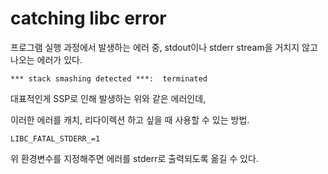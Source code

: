# catching libc error

프로그램 실행 과정에서 발생하는 에러 중, stdout이나 stderr stream을 거치지 않고 나오는 에러가 있다.

```
*** stack smashing detected ***:  terminated
```

대표적인게 SSP로 인해 발생하는 위와 같은 에러인데,

이러한 에러를 캐치, 리다이렉션 하고 싶을 때 사용할 수 있는 방법.

```
LIBC_FATAL_STDERR_=1
```

위 환경변수를 지정해주면 에러를 stderr로 출력되도록 옮길 수 있다.
